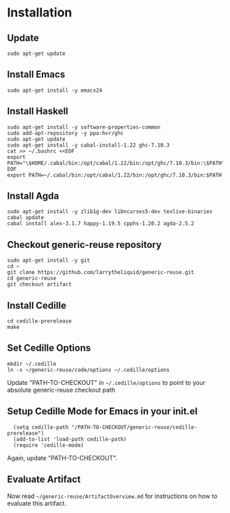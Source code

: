 # Installation

## Update
```
sudo apt-get update
```

## Install Emacs
```
sudo apt-get install -y emacs24
```

## Install Haskell
```
sudo apt-get install -y software-properties-common
sudo add-apt-repository -y ppa:hvr/ghc
sudo apt-get update
sudo apt-get install -y cabal-install-1.22 ghc-7.10.3
cat >> ~/.bashrc <<EOF
export PATH="\$HOME/.cabal/bin:/opt/cabal/1.22/bin:/opt/ghc/7.10.3/bin:\$PATH"
EOF
export PATH=~/.cabal/bin:/opt/cabal/1.22/bin:/opt/ghc/7.10.3/bin:$PATH
```

## Install Agda
```
sudo apt-get install -y zlib1g-dev libncurses5-dev texlive-binaries
cabal update
cabal install alex-3.1.7 happy-1.19.5 cpphs-1.20.2 agda-2.5.2
```

## Checkout generic-reuse repository
```
sudo apt-get install -y git
cd ~
git clone https://github.com/larrytheliquid/generic-reuse.git
cd generic-reuse
git checkout artifact
```

## Install Cedille
```
cd cedille-prerelease
make
```

## Set Cedille Options
```
mkdir ~/.cedille
ln -s ~/generic-reuse/code/options ~/.cedille/options
```
Update "PATH-TO-CHECKOUT" in `~/.cedille/options` to point
to your absolute generic-reuse checkout path

## Setup Cedille Mode for Emacs in your init.el
```
  (setq cedille-path "/PATH-TO-CHECKOUT/generic-reuse/cedille-prerelease")
  (add-to-list 'load-path cedille-path)
  (require 'cedille-mode)
```
Again, update "PATH-TO-CHECKOUT".

## Evaluate Artifact
Now read `~/generic-reuse/ArtifactOverview.md`
for instructions on how to evaluate this artifact.

